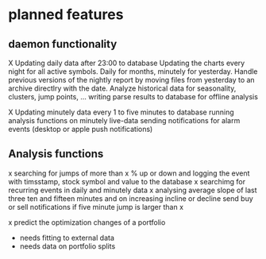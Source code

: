 
# planned features

## daemon functionality

   X Updating daily data after 23:00 to database
      Updating the charts every night for all active symbols. Daily for months, minutely for yesterday.
      Handle previous versions of the nightly report by moving files from yesterday to an archive directlry with the date.
      Analyze historical data for seasonality, clusters, jump points, ...
      writing parse results to database for offline analysis

   X Updating minutely data every 1 to five minutes to database
      running analysis functions on minutely live-data
      sending notifications for alarm events (desktop or apple push notifications)

## Analysis functions

x searching for jumps of more than x % up or down and logging the event with timsstamp, stock symbol and value to the database
x searchimg for recurring events in daily and minutely data
x analysing average slope of last three ten and fifteen minutes and on increasing incline or decline send buy or sell notifications if five minute jump is larger than x

x predict the optimization changes of a portfolio

- needs fitting to external data
- needs data on portfolio splits

